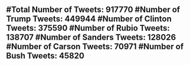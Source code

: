 #Total Number of Tweets: 917770 
#Number of Trump Tweets: 449944
#Number of Clinton Tweets: 375590
#Number of Rubio Tweets: 138707
#Number of Sanders Tweets: 128026
#Number of Carson Tweets: 70971
#Number of Bush Tweets: 45820
---
